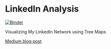# LinkedIn Analysis

[![Binder](https://mybinder.org/badge_logo.svg)](https://mybinder.org/v2/gh/tavishcode/linkedin_analysis/master)

Visualizing My LinkedIn Network using Tree Maps

[Medium blog post](https://medium.com/@tavish.gobindram/visualizing-my-linkedin-network-c4b232ab2ad0)
